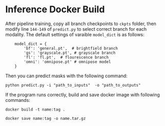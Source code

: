 # Inference Docker Build
After pipeline training, copy all branch checkpoints to `ckpts` folder, then modify line `144-149` of  `predict.py` to select correct branch for each modality.
The default settings of varaible `model_dict` is as follows:

```
    model_dict = {
        'bf': 'general.pt',  # brightfield branch
        'gs': 'grayscale.pt', # grayscale branch
        'fl': 'fl.pt',  # flourescence branch
        'omni': 'omnipose.pt' # omnipose model
    }
```

Then you can predict masks with the following command:

```
python predict.py -i "path_to_inputs"  -o "path_to_outputs"
```

If the program runs correctly, build and save docker image with following commands:

```
docker build -t name:tag .
```

```
docker save name:tag -o name.tar.gz
```